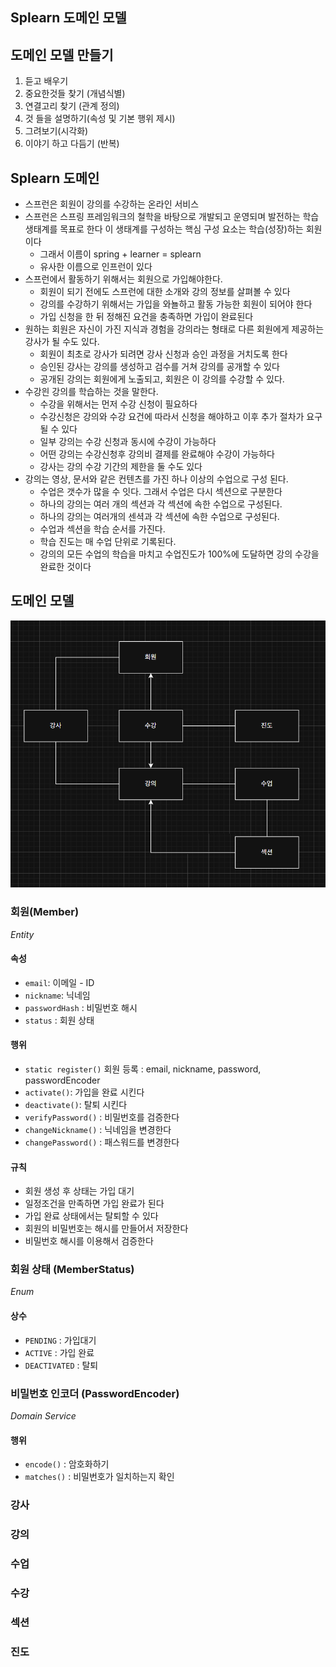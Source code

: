 ## Splearn 도메인 모델

## 도메인 모델 만들기
1. 듣고 배우기
2. 중요한것들 찾기 (개념식별)
3. 연결고리 찾기 (관계 정의)
4. 것 들을 설명하기(속성 및 기본 행위 제시)
5. 그려보기(시각화)
6. 이야기 하고 다듬기 (반복)

## Splearn 도메인
- 스프런은 회원이 강의를 수강하는 온라인 서비스
- 스프런은 스프링 프레임워크의 철학을 바탕으로 개발되고 운영되며 발전하는 학습 생태계를 목표로 한다
  이 생태계를 구성하는 핵심 구성 요소는 학습(성장)하는 회원이다
  - 그래서 이름이 spring + learner = splearn
  - 유사한 이름으로 인프런이 있다
- 스프런에서 활동하기 위해서는 회원으로 가입해야한다.
  - 회원이 되기 전에도 스프런에 대한 소개와 강의 정보를 살펴볼 수 있다
  - 강의를 수강하기 위해서는 가입을 와뇰하고 활동 가능한 회원이 되어야 한다
  - 가입 신청을 한 뒤 정해진 요건을 충족하면 가입이 완료된다
- 원하는 회원은 자신이 가진 지식과 경험을 강의라는 형태로 다른 회원에게 제공하는 강사가 될 수도 있다.
  - 회원이 최초로 강사가 되려면 강사 신청과 승인 과정을 거치도록 한다
  - 승인된 강사는 강의를 생성하고 검수를 거쳐 강의를 공개할 수 있다
  - 공개된 강의는 회원에게 노출되고, 회원은 이 강의를 수강할 수 있다.
- 수강읜 강의를 학습하는 것을 말한다.
  - 수강을 위해서는 먼저 수강 신청이 필요하다
  - 수강신청은 강의와 수강 요건에 따라서 신청을 해야하고 이후 추가 절차가 요구될 수 있다
  - 일부 강의는 수강 신청과 동시에 수강이 가능하다
  - 어떤 강의는 수강신청후 강의비 결제를 완료해야 수강이 가능하다
  - 강사는 강의 수강 기간의 제한을 둘 수도 있다
- 강의는 영상, 문서와 같은 컨텐츠를 가진 하나 이상의 수업으로 구성 된다.
  - 수업은 갯수가 많을 수 잇다. 그래서 수업은 다시 섹션으로 구분한다
  - 하나의 강의는 여러 개의 섹션과 각 섹션에 속한 수업으로 구성된다.
  - 하나의 강의는 여러개의 센셕과 각 섹션에 속한 수업으로 구성된다.
  - 수업과 섹션을 학습 순서를 가진다.
  - 학습 진도는 매 수업 단위로 기록된다.
  - 강의의 모든 수업의 학습을 마치고 수업진도가 100%에 도달하면 강의 수강을 완료한 것이다


## 도메인 모델
![img.png](img.png)

### 회원(Member)
_Entity_
#### 속성
 - `email`: 이메일 - ID
 - `nickname`: 닉네임
 - `passwordHash` : 비밀번호 해시
 - `status` : 회원 상태
#### 행위
 - `static register()` 회원 등록 : email, nickname, password, passwordEncoder
 - `activate()`: 가입을 완료 시킨다
 - `deactivate()`: 탈퇴 시킨다
 - `verifyPassword()` : 비밀번호를 검증한다
 - `changeNickname()` : 닉네임을 변경한다
 - `changePassword()` : 패스워드를 변경한다
#### 규칙
 - 회원 생성 후 상태는 가입 대기
 - 일정조건을 만족하면 가입 완료가 된다
 - 가입 완료 상태에서는 탈퇴할 수 있다
 - 회원의 비밀번호는 해시를 만들어서 저장한다
 - 비밀번호 해시를 이용해서 검증한다

### 회원 상태 (MemberStatus)
_Enum_

#### 상수
- `PENDING` : 가입대기
- `ACTIVE` : 가입 완료
- `DEACTIVATED` : 탈퇴


### 비밀번호 인코더 (PasswordEncoder)
_Domain Service_
#### 행위
 - `encode()` : 암호화하기
 - `matches()` : 비밀번호가 일치하는지 확인

### 강사

### 강의

### 수업

### 수강

### 섹션

### 진도